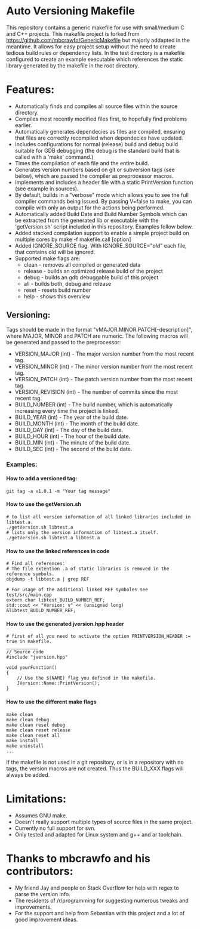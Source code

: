 Auto Versioning Makefile
========================

This repository contains a generic makefile for use with small/medium C and C++ projects. This makefile project is forked from https://github.com/mbcrawfo/GenericMakefile but majorly addapted in the meantime. It allows for
easy project setup without the need to create tedious build rules or dependency lists. In the test directory is a makefile configured to create an example executable which references the static library generated by the makefile in the root directory.

# Features:
* Automatically finds and compiles all source files within the source directory.
* Compiles most recently modified files first, to hopefully find problems earlier.
* Automatically generates dependecies as files are compiled, ensuring that files are correctly recompiled when dependecies have updated.
* Includes configurations for normal (release) build and debug build suitable for GDB debugging (the debug is the standard build that is called with a 'make' command.)
* Times the compilation of each file and the entire build.
* Generates version numbers based on git or subversion tags (see below), which are passed the compiler as preprocessor macros.
* Implements and includes a header file with a static PrintVersion function (see example in sources).
* By default, builds in a "verbose" mode which allows you to see the full compiler commands being issued. By passing V=false to make, you can compile with only an output for the actions being performed.
* Automatically added Build Date and Build Number Symbols which can be extracted from the generated lib or executable with the 'getVersion.sh' script included in this repository. Examples follow below.
* Added stacked compilation support to enable a simple project build on multiple cores by make -f makefile.call [option]
* Added IGNORE_SOURCE flag. With IGNORE_SOURCE="*old*" each file, that contains old will be ignored. 
* Supported make flags are:
	* clean - removes all compiled or generated data
	* release - builds an optimized release build of the project
	* debug - builds an gdb debuggable build of this project
	* all - builds both, debug and release
	* reset - resets build number
	* help - shows this overview

## Versioning:
Tags should be made in the format "vMAJOR.MINOR.PATCH[-description]", where MAJOR, MINOR and PATCH are numeric. The following macros will be generated and passed to the preprocessor:
* VERSION_MAJOR (int) - The major version number from the most recent tag.
* VERSION_MINOR (int) - The minor version number from the most recent tag.
* VERSION_PATCH (int) - The patch version number from the most recent tag.
* VERSION_REVISION (int) - The number of commits since the most recent tag.
* BUILD_NUMBER (int) - The build number, which is automatically increasing every time the project is linked.
* BUILD_YEAR (int) - The year of the build date.
* BUILD_MONTH (int) - The month of the build date.
* BUILD_DAY (int) - The day of the build date.
* BUILD_HOUR (int) - The hour of the build date.
* BUILD_MIN (int) - The minute of the build date.
* BUILD_SEC (int) - The second of the build date.

### Examples:
#### How to add a versioned tag:
    git tag -a v1.0.1 -m "Your tag message"
#### How to use the getVersion.sh
    # to list all version information of all linked libraries included in libtest.a.
    ./getVersion.sh libtest.a
    # lists only the version information of libtest.a itself.
    ./getVersion.sh libtest.a libtest.a
    
#### How to use the linked references in code
    # Find all references:
    # The file extention .a of static libraries is removed in the reference symbols.
    objdump -t libtest.a | grep REF
    
    # For usage of the additional linked REF symboles see test/src/main.cpp
    extern char libtest_BUILD_NUMBER_REF;
    std::cout << "Version: v" << (unsigned long) &libtest_BUILD_NUMBER_REF;

#### How to use the generated jversion.hpp header
    # first of all you need to activate the option PRINTVERSION_HEADER := true in makefile.
    ____________
    // Source code
    #include "jversion.hpp"
     
    void yourFunction() 
    {
        // Use the $(NAME) flag you defined in the makefile.
        JVersion::Name::PrintVersion();
    }

#### How to use the different make flags
	make clean
	make clean debug
	make clean reset debug
	make clean reset release
    make clean reset all
    make install
    make uninstall
	...

If the makefile is not used in a git repository, or is in a repository with no tags, the version macros are not created.
Thus the BUILD_XXX flags will always be added.

# Limitations:
* Assumes GNU make.
* Doesn't really support multiple types of source files in the same project.
* Currently no full support for svn.
* Only tested and adapted for Linux system and g++ and ar toolchain.

# Thanks to mbcrawfo and his contributors:
* My friend Jay and people on Stack Overflow for help with regex to parse the version info.
* The residents of /r/programming for suggesting numerous tweaks and improvements.
* For the support and help from Sebastian with this project and a lot of good improvement ideas.
